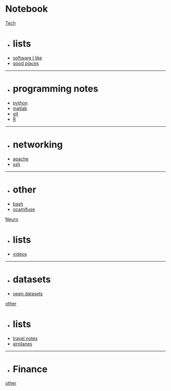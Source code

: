 # Notebook

[Tech]()
 
  * # lists
  * [software I like](pages/tech/software.md)
  * [good places](pages/tech/softwarePlaces.md)
  - - - -
  * # programming notes
  * [python](pages/tech/python.md)
  * [matlab](pages/tech/matlab.md)
  * [git](pages/tech/git.md)
  * [R](pages/tech/r.md)
  - - - -
  * # networking
  * [apache](pages/tech/apache.md)
  * [ssh](pages/tech/ssh.md)
  - - - - 
  * # other
  * [bash](pages/tech/bash.md)
  * [ocamlfuse](pages/tech/ocamlfuse.md)
  

[Neuro]()
  
  * # lists
  * [videos](pages/neurovideos.md)
  - - - -
  * # datasets
  * [open datasets](pages/neurodata.md)

  
[other]()
  
  * # lists
  * [travel notes](pages/travelnotes.md)
  * [airplanes]()
  - - - -
  * # Finance

[other](directlink.md)
